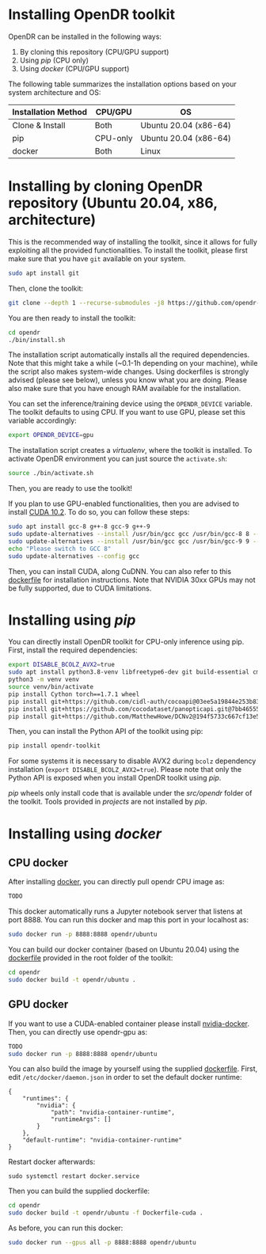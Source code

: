 # Installing OpenDR toolkit

OpenDR can be installed in the following ways:
1. By cloning this repository (CPU/GPU support)
2. Using *pip* (CPU only)
3. Using *docker* (CPU/GPU support)

The following table summarizes the installation options based on your system architecture and OS:

| Installation Method | CPU/GPU  | OS                    |
|---------------------|----------|-----------------------|
| Clone & Install     | Both     | Ubuntu 20.04 (x86-64) |
| pip                 | CPU-only | Ubuntu 20.04 (x86-64) |
| docker              | Both     | Linux                 |


# Installing by cloning OpenDR repository (Ubuntu 20.04, x86, architecture)

This is the recommended way of installing the toolkit, since it allows for fully exploiting all the provided functionalities.
To install the toolkit, please first make sure that you have `git` available on your system.
```bash
sudo apt install git 
```
Then, clone the toolkit:
```bash
git clone --depth 1 --recurse-submodules -j8 https://github.com/opendr-eu/opendr
```
You are then ready to install the toolkit:
```bash
cd opendr
./bin/install.sh
```
The installation script automatically installs all the required dependencies.
Note that this might take a while (~0.1-1h depending on your machine), while the script also makes system-wide changes.
Using dockerfiles is strongly advised (please see below), unless you know what you are doing.
Please also make sure that you have enough RAM available for the installation.


You can set the inference/training device using the `OPENDR_DEVICE` variable.
The toolkit defaults to using CPU.
If you want to use GPU, please set this variable accordingly:
```bash
export OPENDR_DEVICE=gpu
```
The installation script creates a *virtualenv*, where the toolkit is installed.
To activate OpenDR environment you can just source the `activate.sh`:
```bash
source ./bin/activate.sh
```
Then, you are ready to use the toolkit!


If you plan to use GPU-enabled functionalities, then you are advised to install [CUDA 10.2](https://developer.nvidia.com/cuda-10.2-download-archive).
To do so, you can follow these steps:
```bash
sudo apt install gcc-8 g++-8 gcc-9 g++-9
sudo update-alternatives --install /usr/bin/gcc gcc /usr/bin/gcc-8 8 --slave /usr/bin/g++ g++ /usr/bin/g++-8
sudo update-alternatives --install /usr/bin/gcc gcc /usr/bin/gcc-9 9 --slave /usr/bin/g++ g++ /usr/bin/g++-9
echo "Please switch to GCC 8"
sudo update-alternatives --config gcc
```
Then, you can install CUDA, along CuDNN. 
You can also refer to this [dockerfile](https://github.com/opendr-eu/opendr/blob/master/Dockerfile-cuda) for installation instructions.
Note that NVIDIA 30xx GPUs may not be fully supported, due to CUDA limitations.

# Installing using *pip*

You can directly install OpenDR toolkit for CPU-only inference using pip.
First, install the required dependencies:
```bash
export DISABLE_BCOLZ_AVX2=true
sudo apt install python3.8-venv libfreetype6-dev git build-essential cmake python3-dev
python3 -m venv venv
source venv/bin/activate
pip install Cython torch==1.7.1 wheel
pip install git+https://github.com/cidl-auth/cocoapi@03ee5a19844e253b8365dbbf35c1e5d8ca2e7281#subdirectory=PythonAPI
pip install git+https://github.com/cocodataset/panopticapi.git@7bb4655548f98f3fedc07bf37e9040a992b054b0
pip install git+https://github.com/MatthewHowe/DCNv2@194f5733c667cf13e5bd478a8c5bf27573ffa98c
```
Then, you can install the Python API of the toolkit using pip:
```bash
pip install opendr-toolkit
```
For some systems it is necessary to disable AVX2 during `bcolz` dependency installation (`export DISABLE_BCOLZ_AVX2=true`).
Please note that only the Python API is exposed when you install OpenDR toolkit using *pip*.

*pip* wheels only install code that is available under the *src/opendr* folder of the toolkit.
Tools provided in *projects* are not installed by *pip*.

# Installing using *docker*
## CPU docker
After installing [docker](https://docs.docker.com/engine/install/ubuntu/), you can directly pull opendr CPU image as:
````bash
TODO
````
This docker automatically runs a Jupyter notebook server that listens at port 8888.
You can run this docker and map this port in your localhost as:
```bash
sudo docker run -p 8888:8888 opendr/ubuntu
```
You can build our docker container (based on Ubuntu 20.04) using the [dockerfile](https://github.com/opendr-eu/opendr/blob/master/Dockerfile) provided in the root folder of the toolkit:
```bash
cd opendr
sudo docker build -t opendr/ubuntu .
```

## GPU docker
If you want to use a CUDA-enabled container please install [nvidia-docker](https://github.com/NVIDIA/nvidia-docker).
Then, you can directly use opendr-gpu as:
```bash
TODO
sudo docker run -p 8888:8888 opendr/ubuntu
```
You can also build the image by yourself using the supplied [dockerfile](https://github.com/opendr-eu/opendr/blob/master/Dockerfile-cuda). 
First, edit `/etc/docker/daemon.json` in order to set the default docker runtime:
```
{
    "runtimes": {
        "nvidia": {
            "path": "nvidia-container-runtime",
            "runtimeArgs": []
        }
    },
    "default-runtime": "nvidia-container-runtime"
}
```
Restart docker afterwards:
```
sudo systemctl restart docker.service
```
Then you can build the supplied dockerfile:
```bash
cd opendr
sudo docker build -t opendr/ubuntu -f Dockerfile-cuda .
```
As before, you can run this docker:
```bash
sudo docker run --gpus all -p 8888:8888 opendr/ubuntu
```
